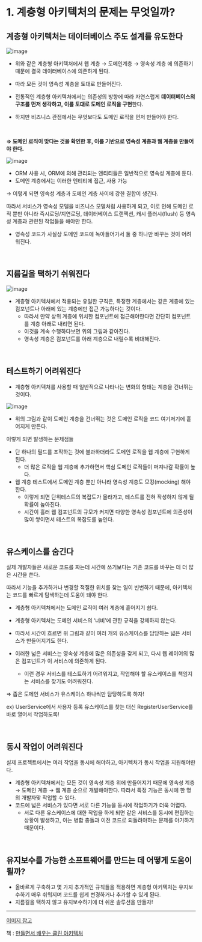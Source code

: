 # 1. 계층형 아키텍처의 문제는 무엇일까?

## 계층형 아키텍처는 데이터베이스 주도 설계를 유도한다

![image](https://user-images.githubusercontent.com/57824857/197804869-04a15a6e-f8e1-4efe-9547-41e1b53aeb7c.png)

- 위와 같은 계층형 아키텍처에서 웹 계층 → 도메인계층 → 영속성 계층 에 의존하기 때문에 결국 데이터베이스에 의존하게 된다.
- 따라 모든 것이 영속성 계층을 토대로 만들어진다.

- 전통적인 계층형 아키텍처에서는 의존성의 방향에 따라 자연스럽게 **데이터베이스의 구조를 먼저 생각하고, 이를 토대로 도메인 로직을 구현**한다.
- 하지만 비즈니스 관점에서는 무엇보다도 도메인 로직을 먼저 만들어야 한다.

<br>

**⇒ 도메인 로직이 맞다는 것을 확인한 후, 이를 기반으로 영속성 계층과 웹 계층을 만들어야 한다.**

![image](https://user-images.githubusercontent.com/57824857/197805009-cf39b671-1a35-4ba5-988c-f798758fa06a.png)


- ORM 사용 시, ORM에 의해 관리되는 엔티티들은 일반적으로 영속성 계층에 둔다.
- 도메인 계층에서는 이러한 엔티티에 접근, 사용 가능

→ 이렇게 되면 영속성 계층과 도메인 계층 사이에 강한 결합이 생긴다.

따라서 서비스가 영속성 모델을 비즈니스 모델처럼 사용하게 되고, 이로 인해 도메인 로직 뿐만 아니라 즉시로딩/지연로딩, 데이터베이스 트랜잭션, 캐시 플러시(flush) 등 영속성 계층과 관련된 작업들을 해야만 한다.

- 영속성 코드가 사실상 도메인 코드에 녹아들어가서 둘 중 하나만 바꾸는 것이 어려워진다.

<br>

## 지름길을 택하기 쉬워진다

![image](https://user-images.githubusercontent.com/57824857/197805101-c9cdab24-02ef-484d-b4cf-5101d34428b5.png)

- 계층형 아키텍처에서 적용되는 유일한 규칙은, 특정한 계층에서는 같은 계층에 있는 컴포넌트나 아래에 있는 계층에만 접근 가능하다는 것이다.
    - 따라서 만약 상위 계층에 위치한 컴포넌트에 접근해야한다면 간단히 컴포넌트를 계층 아래로 내리면 된다.
    - 이것을 계속 수행하다보면 위의 그림과 같아진다.
    - 영속성 계층은 컴포넌트를 아래 계층으로 내릴수록 비대해진다.

<br>

## 테스트하기 어려워진다

- 계층형 아키텍처를 사용할 때 일반적으로 나타나는 변화의 형태는 계층을 건너뛰는 것이다.

![image](https://user-images.githubusercontent.com/57824857/197805168-c9045f62-1a2c-4a09-b4dd-6866952916b9.png)

- 위의 그림과 같이 도메인 계층을 건너뛰는 것은 도메인 로직을 코드 여기저기에 흩어지게 만든다.

이렇게 되면 발생하는 문제점들

- 단 하나의 필드를 조작하는 것에 불과하더라도 도메인 로직을 웹 계층에 구현하게 된다.
    - 더 많은 로직을 웹 계층에 추가하면서 핵심 도메인 로직들이 퍼져나갈 확률이 높다.
- 웹 계층 테스트에서 도메인 계층 뿐만 아니라 영속성 계층도 모킹(mocking) 해야 한다.
    - 이렇게 되면 단위테스트의 복잡도가 올라가고, 테스트를 전혀 작성하지 않게 될 확률이 높아진다.
    - 시간이 흘러 웹 컴포넌트의 규모가 커지면 다양한 영속성 컴포넌트에 의존성이 많이 쌓이면서 테스트의 복잡도를 높인다.

<br>

## 유스케이스를 숨긴다

실제 개발자들은 새로운 코드를 짜는데 시간에 쓰기보다는 기존 코드를 바꾸는 데 더 많은 시간을 쓴다.

따라서 기능을 추가하거나 변경할 적절한 위치를 찾는 일이 빈번하기 때문에, 아키텍처는 코드를 빠르게 탐색하는데 도움이 돼야 한다.

- 계층형 아키텍처에서는 도메인 로직이 여러 계층에 흩어지기 쉽다.
- 계층형 아키텍처는 도메인 서비스의 ‘너비’에 관한 규칙을 강제하지 않는다.



- 따라서 시간이 흐르면 위 그림과 같이 여러 개의 유스케이스를 담당하는 넓은 서비스가 만들어지기도 한다.
- 이러한 넓은 서비스는 영속성 계층에 많은 의존성을 갖게 되고, 다시 웹 레이어의 많은 컴포넌트가 이 서비스에 의존하게 된다.
    - 이런 경우 서비스를 테스트하기 어려워지고, 작업해야 할 유스케이스를 책임지는 서비스를 찾기도 어려워진다.

⇒ 좁은 도메인 서비스가 유스케이스 하나씩만 담당하도록 하자!

ex) UserService에서 사용자 등록 유스케이스를 찾는 대신 RegisterUserService를 바로 열어서 작업하도록!

<br>

## 동시 작업이 어려워진다

실제 프로젝트에서는 여러 작업을 동시에 해야하고, 아키텍처가 동시 작업을 지원해야한다.

- 계층형 아키텍처에서는 모든 것이 영속성 계층 위에 만들어지기 때문에 영속성 계층 → 도메인 계층 → 웹 계층 순으로 개발해야한다. 따라서 특정 기능은 동시에 한 명의 개발자맞 작업할 수 있다.
- 코드에 넓은 서비스가 있다면 서로 다른 기능을 동시에 작업하기가 더욱 어렵다.
    - 서로 다른 유스케이스에 대한 작업을 하게 되면 같은 서비스를 동시에 편집하는 상황이 발생하고, 이는 병합 충돌과 이전 코드로 되돌려야하는 문제를 야기하기 때문이다.

<br>

## 유지보수를 가능한 소프트웨어를 만드는 데 어떻게 도움이 될까?

- 올바르게 구축하고 몇 가지 추가적인 규칙들을 적용하면 계층형 아키텍처는 유지보수하기 매우 쉬워지며 코드를 쉽게 변경하거나 추가할 수 있게 된다.
- 지름길을 택하지 않고 유지보수하기에 더 쉬운 솔루션을 만들자!


---
[이미지 참고](https://m.blog.naver.com/fbfbf1/222762059059)

책 : [만들면서 배우는 클린 아키텍처](http://www.yes24.com/Product/Goods/105138479)
